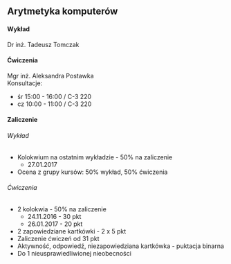 ## Arytmetyka komputerów

#### Wykład
Dr inż. Tadeusz Tomczak

#### Ćwiczenia
Mgr inż. Aleksandra Postawka  
Konsultacje:
* śr 15:00 - 16:00 / C-3 220
* cz 10:00 - 11:00 / C-3 220

#### Zaliczenie
###### Wykład
* Kolokwium na ostatnim wykładzie - 50% na zaliczenie
	* 27.01.2017
* Ocena z grupy kursów: 50% wykład, 50% ćwiczenia

###### Ćwiczenia
* 2 kolokwia - 50% na zaliczenie
	* 24.11.2016 - 30 pkt
	* 26.01.2017 - 20 pkt
* 2 zapowiedziane kartkówki - 2 x 5 pkt
* Zaliczenie ćwiczeń od 31 pkt
* Aktywność, odpowiedź, niezapowiedziana kartkówka - puktacja binarna
* Do 1 nieusprawiedliwionej nieobecności
